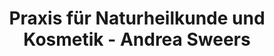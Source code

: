 ---
title: "Praxis für Naturheilkunde und Kosmetik - Andrea Sweers"
url: /luedenscheid/praxis-fuer-naturheilkunde-und-kosmetik-andrea-sweers/
shop: Kosmetik
---